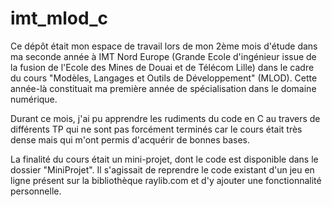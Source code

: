 # imt_mlod_c

Ce dépôt était mon espace de travail lors de mon 2ème mois d'étude dans ma seconde année à IMT Nord Europe (Grande Ecole d'ingénieur issue de la fusion de l'Ecole des Mines de Douai et de Télécom Lille) dans le cadre du cours "Modèles, Langages et Outils de Développement" (MLOD). Cette année-là constituait ma première année de spécialisation dans le domaine numérique.

Durant ce mois, j'ai pu apprendre les rudiments du code en C au travers de différents TP qui ne sont pas forcément terminés car le cours était très dense mais qui m'ont permis d'acquérir de bonnes bases.

La finalité du cours était un mini-projet, dont le code est disponible dans le dossier "MiniProjet". Il s'agissait de reprendre le code existant d'un jeu en ligne présent sur la bibliothèque raylib.com et d'y ajouter une fonctionnalité personnelle.
